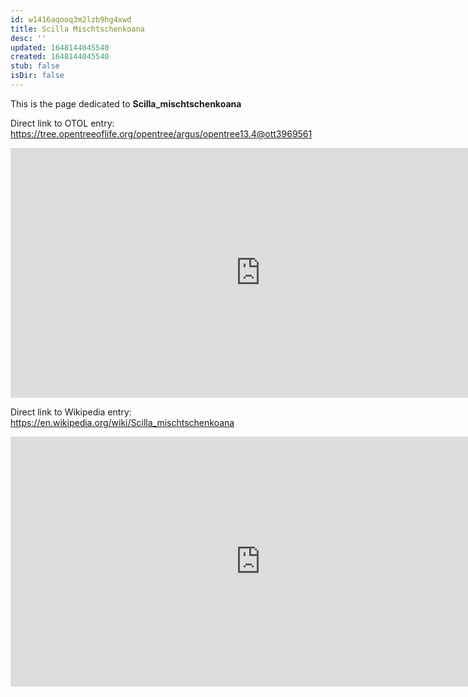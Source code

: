 ```yaml
---
id: w1416aqooq3m2lzb9hg4xwd
title: Scilla Mischtschenkoana
desc: ''
updated: 1648144045540
created: 1648144045540
stub: false
isDir: false
---
```

This is the page dedicated to **Scilla_mischtschenkoana**


Direct link to OTOL entry: https://tree.opentreeoflife.org/opentree/argus/opentree13.4@ott3969561



<html>
    <body>
    <iframe src="https://tree.opentreeoflife.org/opentree/argus/opentree13.4@ott3969561"
    width="800" height="400" frameborder="0" allowfullscreen> </iframe>
    </body>
</html>
    


Direct link to Wikipedia entry: https://en.wikipedia.org/wiki/Scilla_mischtschenkoana



<html>
    <body>
    <iframe src="https://en.wikipedia.org/wiki/Scilla_mischtschenkoana"
    width="800" height="400" frameborder="0" allowfullscreen> </iframe>
    </body>
</html>
    
